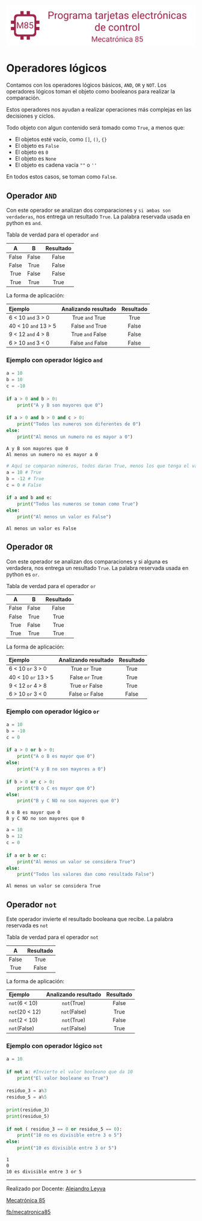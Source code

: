 ![banner](../assets/banner.png)

# Operadores lógicos

Contamos con los operadores lógicos básicos, `AND`, `OR` y `NOT`. Los operadores lógicos toman el objeto como booleanos para realizar la comparación.

Estos operadores nos ayudan a realizar operaciones más complejas en las decisiones y ciclos.

Todo objeto con algun contenido será tomado como `True`, a menos que:

- El objetos esté vacío, como `[]`, `()`, `{}`
- El objeto es `False`
- El objeto es `0`
- El objeto es `None`
- El objeto es cadena vacía `""` o `''`

En todos estos casos, se toman como `False`.

## Operador `AND`

Con este operador se analizan dos comparaciones y `si ambas son verdaderas`, nos entrega un resultado `True`. La palabra reservada usada en python es `and`.

Tabla de verdad para el operador `and`

A|B|Resultado
:-:|:-:|:-:
False|False|False
False|True|False
True|False|False
True|True|True

La forma de aplicación:

Ejemplo|Analizando resultado |Resultado
:-|:-:|:-:
6 < 10 `and` 3 > 0 |True `and` True|True
40 < 10 `and` 13 > 5 |False `and` True|False
9 < 12 `and` 4 > 8 |True `and` False|False
6 > 10 `and` 3 < 0 |False `and` False|False

### Ejemplo con operador lógico `and`


```python
a = 10
b = 10
c = -10

if a > 0 and b > 0: 
    print("A y B son mayores que 0") 

if a > 0 and b > 0 and c > 0: 
    print("Todos los numeros son diferentes de 0") 
else: 
    print("Al menos un numero no es mayor a 0") 

```

    A y B son mayores que 0
    Al menos un numero no es mayor a 0



```python
# Aquí se comparan números, todos daran True, menos los que tenga el valor de 0
a = 10 # True
b = -12 # True
c = 0 # False
  
if a and b and e: 
    print("Todos los numeros se toman como True") 
else: 
    print("Al menos un valor es False") 
```

    Al menos un valor es False


## Operador `OR`

Con este operador se analizan dos comparaciones y si alguna es verdadera, nos entrega un resultado `True`. La palabra reservada usada en python es `or`.

Tabla de verdad para el operador `or`

A|B|Resultado
:-:|:-:|:-:
False|False|False
False|True|True
True|False|True
True|True|True

La forma de aplicación:

Ejemplo|Analizando resultado |Resultado
:-|:-:|:-:
6 < 10 `or` 3 > 0 |True `or` True|True
40 < 10 `or` 13 > 5 |False `or` True|True
9 < 12 `or` 4 > 8 |True `or` False|True
6 > 10 `or` 3 < 0 |False `or` False|False

### Ejemplo con operador lógico `or`


```python
a = 10
b = -10
c = 0
  
if a > 0 or b > 0: 
    print("A o B es mayor que 0") 
else: 
    print("A y B no son mayores a 0") 

if b > 0 or c > 0: 
    print("B o C es mayor que 0") 
else: 
    print("B y C NO no son mayores que 0") 
```

    A o B es mayor que 0
    B y C NO no son mayores que 0



```python
a = 10
b = 12
c = 0
  
if a or b or c: 
    print("Al menos un valor se considera True") 
else: 
    print("Todos los valores dan como resultado False") 
```

    Al menos un valor se considera True


## Operador `not`

Este operador invierte el resultado booleana que recibe. La palabra reservada es `not`

Tabla de verdad para el operador `not`

A|Resultado
:-:|:-:
False|True
True|False

La forma de aplicación:

Ejemplo|Analizando resultado |Resultado
:-|:-:|:-:
`not`(6 < 10) |`not`(True)|False
`not`(20 < 12) |`not`(False)|True
`not`(2 < 10) |`not`(True)|False
`not`(False)|`not`(False)|True

### Ejemplo con operador lógico `not`


```python
a = 10
  
if not a: #Invierto el valor booleano que da 10
    print("El valor booleane es True") 
    
residuo_3 = a%3
residuo_5 = a%5

print(residuo_3)
print(residuo_5)

if not ( residuo_3 == 0 or residuo_5 == 0): 
    print("10 no es divisible entre 3 o 5") 
else: 
    print("10 es divisible entre 3 or 5") 
```

    1
    0
    10 es divisible entre 3 or 5


---

Realizado por Docente: [Alejandro Leyva](https://www.alejandro-leyva.com/)

[Mecatrónica 85](https://mecatronica85.com/)

[fb/mecatronica85](https://www.facebook.com/mecatronica85)
